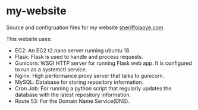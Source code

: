 # my-website
Source and configruation files for my website [sheriffolaoye.com](sheriffolaoye.com)

This website uses:

- EC2: An EC2 t2.nano server running ubuntu 18.
- Flask: Flask is used to handle and process requests.
- Gunicorn: WSGI HTTP server for running Flask web app. It is configured to run as a systemctl service.
- Nginx: High performance proxy server that talks to gunicorn.
- MySQL: Database for storing repository information.
- Cron Job: For running a python script that regularly updates the database with the latest repository information.
- Route 53: For the Domain Name Service(DNS).